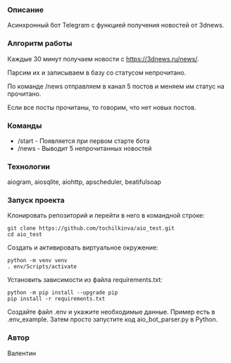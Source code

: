 ### Описание
Асинхронный бот Telegram с функцией получения новостей от 3dnews.

### Алгоритм работы
Каждые 30 минут получаем новости с https://3dnews.ru/news/.

Парсим их и записываем в базу со статусом непрочитано.

По команде /news отправляем в канал 5 постов и меняем им статус на прочитано.

Если все посты прочитаны, то говорим, что нет новых постов.

### Команды
- /start - Появляется при первом старте бота
- /news - Выводит 5 непрочитанных новостей 

### Технологии
aiogram, aiosqlite, aiohttp, apscheduler, beatifulsoap

### Запуск проекта

Клонировать репозиторий и перейти в него в командной строке:

```
git clone https://github.com/tochilkinva/aio_test.git
cd aio_test
```

Cоздать и активировать виртуальное окружение:

```
python -m venv venv
. env/Scripts/activate
```

Установить зависимости из файла requirements.txt:

```
python -m pip install --upgrade pip
pip install -r requirements.txt
```

Создайте файл .env и укажите необходимые данные.
Пример есть в .env_example.
Затем просто запустите код aio_bot_parser.py в Python.

### Автор
Валентин
